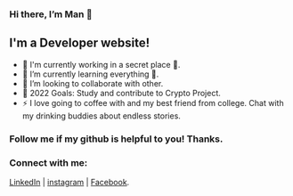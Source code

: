 ### Hi there, I’m Man 👋
## I'm a Developer website!
- 🔭 I'm currently working in a secret place 🤣.
- 🌱 I’m currently learning everything 🤣.
- 👯 I’m looking to collaborate with other.
- 🥅 2022 Goals: Study and contribute to Crypto Project.
- ⚡ I love going to coffee with and my best friend from college. Chat with my drinking buddies about endless stories.

### Follow me if my github is helpful to you! Thanks.

### Connect with me:
[LinkedIn](https://www.linkedin.com/in/nguyen-hoang-man-798a881aa) | [instagram](https://www.instagram.com/hoangman188) | [Facebook](https://www.facebook.com/hoangman188).
